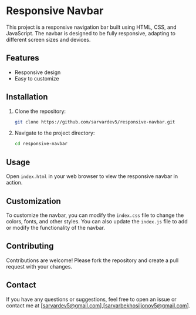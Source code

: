 # Responsive Navbar

This project is a responsive navigation bar built using HTML, CSS, and JavaScript. The navbar is designed to be fully responsive, adapting to different screen sizes and devices.

## Features

- Responsive design
- Easy to customize

## Installation

1. Clone the repository:
    ```bash
    git clone https://github.com/sarvardev5/responsive-navbar.git
    ```
2. Navigate to the project directory:
    ```bash
    cd responsive-navbar
    ```

## Usage

Open `index.html` in your web browser to view the responsive navbar in action.

## Customization

To customize the navbar, you can modify the `index.css` file to change the colors, fonts, and other styles. You can also update the `index.js` file to add or modify the functionality of the navbar.

## Contributing

Contributions are welcome! Please fork the repository and create a pull request with your changes.


## Contact

If you have any questions or suggestions, feel free to open an issue or contact me at [sarvardev5@gmail.com],[sarvarbekhosiljonov5@gmail.com].
#
